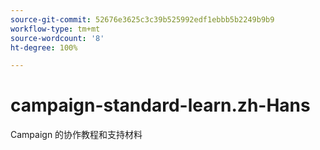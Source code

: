 ```yaml
---
source-git-commit: 52676e3625c3c39b525992edf1ebbb5b2249b9b9
workflow-type: tm+mt
source-wordcount: '8'
ht-degree: 100%

---
```

# campaign-standard-learn.zh-Hans

Campaign 的协作教程和支持材料
